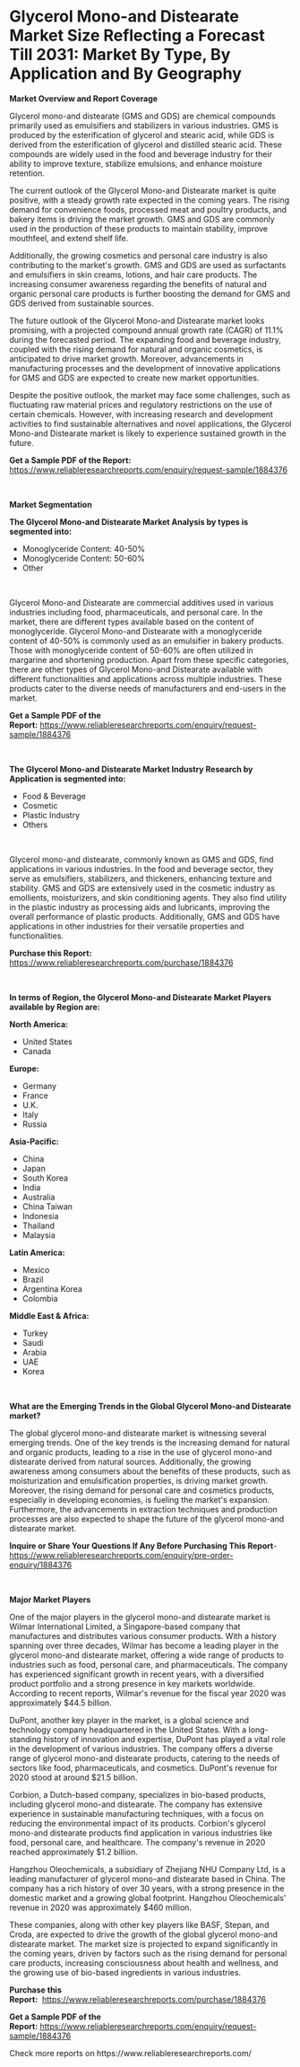 <p><h1>Glycerol Mono-and Distearate Market Size Reflecting a Forecast Till 2031: Market By Type, By Application and By Geography</h1></p><p><strong>Market Overview and Report Coverage</strong></p>
<p><p>Glycerol mono-and distearate (GMS and GDS) are chemical compounds primarily used as emulsifiers and stabilizers in various industries. GMS is produced by the esterification of glycerol and stearic acid, while GDS is derived from the esterification of glycerol and distilled stearic acid. These compounds are widely used in the food and beverage industry for their ability to improve texture, stabilize emulsions, and enhance moisture retention.</p><p>The current outlook of the Glycerol Mono-and Distearate market is quite positive, with a steady growth rate expected in the coming years. The rising demand for convenience foods, processed meat and poultry products, and bakery items is driving the market growth. GMS and GDS are commonly used in the production of these products to maintain stability, improve mouthfeel, and extend shelf life.</p><p>Additionally, the growing cosmetics and personal care industry is also contributing to the market's growth. GMS and GDS are used as surfactants and emulsifiers in skin creams, lotions, and hair care products. The increasing consumer awareness regarding the benefits of natural and organic personal care products is further boosting the demand for GMS and GDS derived from sustainable sources.</p><p>The future outlook of the Glycerol Mono-and Distearate market looks promising, with a projected compound annual growth rate (CAGR) of 11.1% during the forecasted period. The expanding food and beverage industry, coupled with the rising demand for natural and organic cosmetics, is anticipated to drive market growth. Moreover, advancements in manufacturing processes and the development of innovative applications for GMS and GDS are expected to create new market opportunities.</p><p>Despite the positive outlook, the market may face some challenges, such as fluctuating raw material prices and regulatory restrictions on the use of certain chemicals. However, with increasing research and development activities to find sustainable alternatives and novel applications, the Glycerol Mono-and Distearate market is likely to experience sustained growth in the future.</p></p>
<p><strong>Get a Sample PDF of the Report:</strong> <a href="https://www.reliableresearchreports.com/enquiry/request-sample/1884376">https://www.reliableresearchreports.com/enquiry/request-sample/1884376</a></p>
<p>&nbsp;</p>
<p><strong>Market Segmentation</strong></p>
<p><strong>The Glycerol Mono-and Distearate Market Analysis by types is segmented into:</strong></p>
<p><ul><li>Monoglyceride Content: 40-50%</li><li>Monoglyceride Content: 50-60%</li><li>Other</li></ul></p>
<p>&nbsp;</p>
<p><p>Glycerol Mono-and Distearate are commercial additives used in various industries including food, pharmaceuticals, and personal care. In the market, there are different types available based on the content of monoglyceride. Glycerol Mono-and Distearate with a monoglyceride content of 40-50% is commonly used as an emulsifier in bakery products. Those with monoglyceride content of 50-60% are often utilized in margarine and shortening production. Apart from these specific categories, there are other types of Glycerol Mono-and Distearate available with different functionalities and applications across multiple industries. These products cater to the diverse needs of manufacturers and end-users in the market.</p></p>
<p><strong>Get a Sample PDF of the Report:</strong>&nbsp;<a href="https://www.reliableresearchreports.com/enquiry/request-sample/1884376">https://www.reliableresearchreports.com/enquiry/request-sample/1884376</a></p>
<p>&nbsp;</p>
<p><strong>The Glycerol Mono-and Distearate Market Industry Research by Application is segmented into:</strong></p>
<p><ul><li>Food & Beverage</li><li>Cosmetic</li><li>Plastic Industry</li><li>Others</li></ul></p>
<p>&nbsp;</p>
<p><p>Glycerol mono-and distearate, commonly known as GMS and GDS, find applications in various industries. In the food and beverage sector, they serve as emulsifiers, stabilizers, and thickeners, enhancing texture and stability. GMS and GDS are extensively used in the cosmetic industry as emollients, moisturizers, and skin conditioning agents. They also find utility in the plastic industry as processing aids and lubricants, improving the overall performance of plastic products. Additionally, GMS and GDS have applications in other industries for their versatile properties and functionalities.</p></p>
<p><strong>Purchase this Report:</strong>&nbsp; <a href="https://www.reliableresearchreports.com/purchase/1884376">https://www.reliableresearchreports.com/purchase/1884376</a></p>
<p>&nbsp;</p>
<p><strong>In terms of Region, the Glycerol Mono-and Distearate Market Players available by Region are:</strong></p>
<p>
    <p> <strong> North America: </strong>
        <ul>
            <li>United States</li>
            <li>Canada</li>
        </ul>
        </p> 
    <p> <strong> Europe: </strong>
        <ul>
            <li>Germany</li>
            <li>France</li>
            <li>U.K.</li>
            <li>Italy</li>
            <li>Russia</li>
        </ul>
        </p> 
    <p> <strong> Asia-Pacific: </strong>
        <ul>
            <li>China</li>
            <li>Japan</li>
            <li>South Korea</li>
            <li>India</li>
            <li>Australia</li>
            <li>China Taiwan</li>
            <li>Indonesia</li>
            <li>Thailand</li>
            <li>Malaysia</li>
        </ul>
        </p> 
    <p> <strong> Latin America: </strong>
        <ul>
            <li>Mexico</li>
            <li>Brazil</li>
            <li>Argentina Korea</li>
            <li>Colombia</li>
        </ul>
        </p> 
    <p> <strong> Middle East & Africa: </strong>
        <ul>
            <li>Turkey</li>
            <li>Saudi</li>
            <li>Arabia</li>
            <li>UAE</li>
            <li>Korea</li>
        </ul>
    </p>
    </p>
<p>&nbsp;</p>
<p><strong>What are the Emerging Trends in the Global Glycerol Mono-and Distearate market?</strong></p>
<p><p>The global glycerol mono-and distearate market is witnessing several emerging trends. One of the key trends is the increasing demand for natural and organic products, leading to a rise in the use of glycerol mono-and distearate derived from natural sources. Additionally, the growing awareness among consumers about the benefits of these products, such as moisturization and emulsification properties, is driving market growth. Moreover, the rising demand for personal care and cosmetics products, especially in developing economies, is fueling the market's expansion. Furthermore, the advancements in extraction techniques and production processes are also expected to shape the future of the glycerol mono-and distearate market.</p></p>
<p><strong>Inquire or Share Your Questions If Any Before Purchasing This Report</strong>- <a href="https://www.reliableresearchreports.com/enquiry/pre-order-enquiry/1884376">https://www.reliableresearchreports.com/enquiry/pre-order-enquiry/1884376</a></p>
<p>&nbsp;</p>
<p><strong>Major Market Players</strong></p>
<p><p>One of the major players in the glycerol mono-and distearate market is Wilmar International Limited, a Singapore-based company that manufactures and distributes various consumer products. With a history spanning over three decades, Wilmar has become a leading player in the glycerol mono-and distearate market, offering a wide range of products to industries such as food, personal care, and pharmaceuticals. The company has experienced significant growth in recent years, with a diversified product portfolio and a strong presence in key markets worldwide. According to recent reports, Wilmar's revenue for the fiscal year 2020 was approximately $44.5 billion.</p><p>DuPont, another key player in the market, is a global science and technology company headquartered in the United States. With a long-standing history of innovation and expertise, DuPont has played a vital role in the development of various industries. The company offers a diverse range of glycerol mono-and distearate products, catering to the needs of sectors like food, pharmaceuticals, and cosmetics. DuPont's revenue for 2020 stood at around $21.5 billion.</p><p>Corbion, a Dutch-based company, specializes in bio-based products, including glycerol mono-and distearate. The company has extensive experience in sustainable manufacturing techniques, with a focus on reducing the environmental impact of its products. Corbion's glycerol mono-and distearate products find application in various industries like food, personal care, and healthcare. The company's revenue in 2020 reached approximately $1.2 billion.</p><p>Hangzhou Oleochemicals, a subsidiary of Zhejiang NHU Company Ltd, is a leading manufacturer of glycerol mono-and distearate based in China. The company has a rich history of over 30 years, with a strong presence in the domestic market and a growing global footprint. Hangzhou Oleochemicals' revenue in 2020 was approximately $460 million.</p><p>These companies, along with other key players like BASF, Stepan, and Croda, are expected to drive the growth of the global glycerol mono-and distearate market. The market size is projected to expand significantly in the coming years, driven by factors such as the rising demand for personal care products, increasing consciousness about health and wellness, and the growing use of bio-based ingredients in various industries.</p></p>
<p><strong>Purchase this Report:</strong>&nbsp;&nbsp;<a href="https://www.reliableresearchreports.com/purchase/1884376">https://www.reliableresearchreports.com/purchase/1884376</a></p>
<p></p>
<p><strong>Get a Sample PDF of the Report:</strong>&nbsp;<a href="https://www.reliableresearchreports.com/enquiry/request-sample/1884376">https://www.reliableresearchreports.com/enquiry/request-sample/1884376</a></p>
<p>Check more reports on https://www.reliableresearchreports.com/</p>